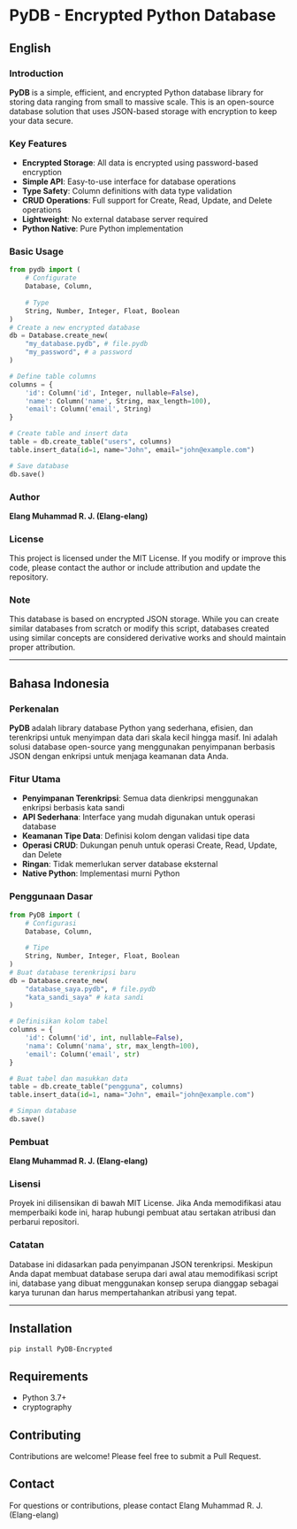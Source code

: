 # PyDB - Encrypted Python Database

## English

### Introduction

**PyDB** is a simple, efficient, and encrypted Python database library for storing data ranging from small to massive scale. This is an open-source database solution that uses JSON-based storage with encryption to keep your data secure.

### Key Features

- **Encrypted Storage**: All data is encrypted using password-based encryption
- **Simple API**: Easy-to-use interface for database operations
- **Type Safety**: Column definitions with data type validation
- **CRUD Operations**: Full support for Create, Read, Update, and Delete operations
- **Lightweight**: No external database server required
- **Python Native**: Pure Python implementation

### Basic Usage

```python
from pydb import (
    # Configurate
    Database, Column,
    
    # Type
    String, Number, Integer, Float, Boolean
)
# Create a new encrypted database
db = Database.create_new(
    "my_database.pydb", # file.pydb
    "my_password", # a password
)

# Define table columns
columns = {
    'id': Column('id', Integer, nullable=False),
    'name': Column('name', String, max_length=100),
    'email': Column('email', String)
}

# Create table and insert data
table = db.create_table("users", columns)
table.insert_data(id=1, name="John", email="john@example.com")

# Save database
db.save()
```

### Author

**Elang Muhammad R. J. (Elang-elang)**

### License

This project is licensed under the MIT License. If you modify or improve this code, please contact the author or include attribution and update the repository.

### Note

This database is based on encrypted JSON storage. While you can create similar databases from scratch or modify this script, databases created using similar concepts are considered derivative works and should maintain proper attribution.

---

## Bahasa Indonesia

### Perkenalan

**PyDB** adalah library database Python yang sederhana, efisien, dan terenkripsi untuk menyimpan data dari skala kecil hingga masif. Ini adalah solusi database open-source yang menggunakan penyimpanan berbasis JSON dengan enkripsi untuk menjaga keamanan data Anda.

### Fitur Utama

- **Penyimpanan Terenkripsi**: Semua data dienkripsi menggunakan enkripsi berbasis kata sandi
- **API Sederhana**: Interface yang mudah digunakan untuk operasi database
- **Keamanan Tipe Data**: Definisi kolom dengan validasi tipe data
- **Operasi CRUD**: Dukungan penuh untuk operasi Create, Read, Update, dan Delete
- **Ringan**: Tidak memerlukan server database eksternal
- **Native Python**: Implementasi murni Python

### Penggunaan Dasar

```python
from PyDB import (
    # Configurasi
    Database, Column,
    
    # Tipe
    String, Number, Integer, Float, Boolean
)
# Buat database terenkripsi baru
db = Database.create_new(
    "database_saya.pydb", # file.pydb
    "kata_sandi_saya" # kata sandi
)

# Definisikan kolom tabel
columns = {
    'id': Column('id', int, nullable=False),
    'nama': Column('nama', str, max_length=100),
    'email': Column('email', str)
}

# Buat tabel dan masukkan data
table = db.create_table("pengguna", columns)
table.insert_data(id=1, nama="John", email="john@example.com")

# Simpan database
db.save()
```

### Pembuat

**Elang Muhammad R. J. (Elang-elang)**

### Lisensi

Proyek ini dilisensikan di bawah MIT License. Jika Anda memodifikasi atau memperbaiki kode ini, harap hubungi pembuat atau sertakan atribusi dan perbarui repositori.

### Catatan

Database ini didasarkan pada penyimpanan JSON terenkripsi. Meskipun Anda dapat membuat database serupa dari awal atau memodifikasi script ini, database yang dibuat menggunakan konsep serupa dianggap sebagai karya turunan dan harus mempertahankan atribusi yang tepat.

---

## Installation

```bash
pip install PyDB-Encrypted
```

## Requirements

- Python 3.7+
- cryptography

## Contributing

Contributions are welcome! Please feel free to submit a Pull Request.

## Contact

For questions or contributions, please contact Elang Muhammad R. J. (Elang-elang)